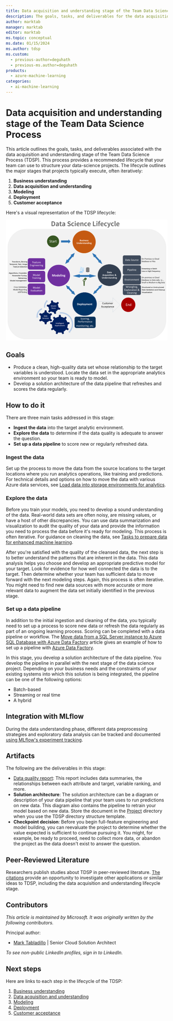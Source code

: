 ```yaml
---
title: Data acquisition and understanding stage of the Team Data Science Process lifecycle
description: The goals, tasks, and deliverables for the data acquisition and understanding stage of your data-science projects
author: marktab
manager: marktab
editor: marktab
ms.topic: conceptual
ms.date: 01/15/2024
ms.author: tdsp
ms.custom:
  - previous-author=deguhath
  - previous-ms.author=deguhath
products:
  - azure-machine-learning
categories:
  - ai-machine-learning
---
```

# Data acquisition and understanding stage of the Team Data Science Process

This article outlines the goals, tasks, and deliverables associated with the data acquisition and understanding stage of the Team Data Science Process (TDSP). This process provides a recommended lifecycle that your team can use to structure your data-science projects. The lifecycle outlines the major stages that projects typically execute, often iteratively:

1. **Business understanding**
2. **Data acquisition and understanding**
3. **Modeling**
4. **Deployment**
5. **Customer acceptance**

Here's a visual representation of the TDSP lifecycle:

![TDSP lifecycle](./media/lifecycle/tdsp-lifecycle2.png)

## Goals
* Produce a clean, high-quality data set whose relationship to the target variables is understood. Locate the data set in the appropriate analytics environment so your team is ready to model.
* Develop a solution architecture of the data pipeline that refreshes and scores the data regularly.

## How to do it
There are three main tasks addressed in this stage:

* **Ingest the data** into the target analytic environment.
* **Explore the data** to determine if the data quality is adequate to answer the question.
* **Set up a data pipeline** to score new or regularly refreshed data.

### Ingest the data
Set up the process to move the data from the source locations to the target locations where you run analytics operations, like training and predictions. For technical details and options on how to move the data with various Azure data services, see [Load data into storage environments for analytics](ingest-data.md).

### Explore the data
Before you train your models, you need to develop a sound understanding of the data. Real-world data sets are often noisy, are missing values, or have a host of other discrepancies. You can use data summarization and visualization to audit the quality of your data and provide the information you need to process the data before it's ready for modeling. This process is often iterative. For guidance on cleaning the data, see [Tasks to prepare data for enhanced machine learning](prepare-data.md).

After you're satisfied with the quality of the cleansed data, the next step is to better understand the patterns that are inherent in the data. This data analysis helps you choose and develop an appropriate predictive model for your target. Look for evidence for how well connected the data is to the target. Then determine whether your team has sufficient data to move forward with the next modeling steps. Again, this process is often iterative. You might need to find new data sources with more accurate or more relevant data to augment the data set initially identified in the previous stage.

### Set up a data pipeline
In addition to the initial ingestion and cleaning of the data, you typically need to set up a process to score new data or refresh the data regularly as part of an ongoing learning process. Scoring can be completed with a data pipeline or workflow. The [Move data from a SQL Server instance to Azure SQL Database with Azure Data Factory](move-sql-azure-adf.md) article gives an example of how to set up a pipeline with [Azure Data Factory](https://azure.microsoft.com/services/data-factory/).

In this stage, you develop a solution architecture of the data pipeline. You develop the pipeline in parallel with the next stage of the data science project. Depending on your business needs and the constraints of your existing systems into which this solution is being integrated, the pipeline can be one of the following options:

* Batch-based
* Streaming or real time
* A hybrid

## Integration with MLflow

During the data understanding phase, different data preprocessing strategies and exploratory data analysis can be tracked and documented [using MLflow's experiment tracking](/azure/machine-learning/how-to-track-monitor-analyze-runs?view=azureml-api-2).

## Artifacts
The following are the deliverables in this stage:

* [Data quality report](https://github.com/Azure/Azure-TDSP-ProjectTemplate/blob/master/Docs/Data_Report/DataSummaryReport.md): This report includes data summaries, the relationships between each attribute and target, variable ranking, and more.
* **Solution architecture**: The solution architecture can be a diagram or description of your data pipeline that your team uses to run predictions on new data. This diagram also contains the pipeline to retrain your model based on new data. Store the document in the [Project](https://github.com/Azure/Azure-TDSP-ProjectTemplate/tree/master/Docs/Project) directory when you use the TDSP directory structure template.
* **Checkpoint decision**: Before you begin full-feature engineering and model building, you can reevaluate the project to determine whether the value expected is sufficient to continue pursuing it. You might, for example, be ready to proceed, need to collect more data, or abandon the project as the data doesn't exist to answer the question.

## Peer-Reviewed Literature

Researchers publish studies about TDSP in peer-reviewed literature.  [The citations](/azure/architecture/data-science-process/lifecycle#peer-reviewed-citations) provide an opportunity to investigate other applications or similar ideas to TDSP, including the data acquisition and understanding lifecycle stage.

## Contributors

*This article is maintained by Microsoft. It was originally written by the following contributors.* 

Principal author:

 - [Mark Tabladillo](https://www.linkedin.com/in/marktab/) | Senior Cloud Solution Architect

*To see non-public LinkedIn profiles, sign in to LinkedIn.*

## Next steps

Here are links to each step in the lifecycle of the TDSP:

1. [Business understanding](lifecycle-business-understanding.md)
2. [Data acquisition and understanding](lifecycle-data.md)
3. [Modeling](lifecycle-modeling.md)
4. [Deployment](lifecycle-deployment.md)
5. [Customer acceptance](lifecycle-acceptance.md)
